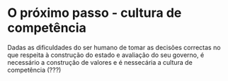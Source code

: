 # O próximo passo - cultura de competência

Dadas as dificuldades do ser humano de tomar as decisões correctas no que respeita à construção do estado e avaliação do seu governo, é necessário a construção de valores e é nessecária a cultura de competência (???)
